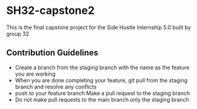 # SH32-capstone2
This is the final capstone project for the Side Hustle Internship 5.0 built by group 32
## Contribution Guidelines
* Create a branch from the staging branch with the name as the feature you are working
* When you are done completing your feature, git pull from the staging branch and resolve any conflicts
* push to your feature branch
  Make a pull request to the staging branch
* Do not make pull requests to the main branch only the     staging branch
